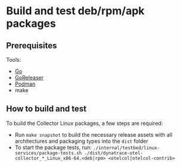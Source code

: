 # Build and test deb/rpm/apk packages

## Prerequisites

Tools:

- [Go](https://go.dev/)
- [GoReleaser](https://goreleaser.com/)
- [Podman](https://podman.io/)
- make

## How to build and test

To build the Collector Linux packages, a few steps are required:

- Run `make snapshot` to build the necessary release assets with all architectures and packaging types into the `dist` folder
- To start the package tests,
  run: `./internal/testbed/linux-services/package-tests.sh ./dist/dynatrace-otel-collector_*_Linux_x86-64.<deb|rpm> <otelcol|otelcol-contrib>`

